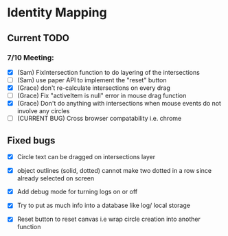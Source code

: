 # Identity Mapping

## Current TODO

### 7/10 Meeting:

  - [x] (Sam) FixIntersection function to do layering of the intersections
  - [ ] (Sam) use paper API to implement the "reset" button
  - [x] (Grace) don't re-calculate intersections on every drag
  - [ ] (Grace) Fix "activeItem is null" error in mouse drag function
  - [x] (Grace) Don't do anything with intersections when mouse events do not involve any circles
  - [ ] (CURRENT BUG) Cross browser compatability i.e. chrome

## Fixed bugs

  - [x] Circle text can be dragged on intersections layer
  - [x] object outlines (solid, dotted) cannot make two dotted in a row since already selected on screen
  - [x] Add debug mode for turning logs on or off
  - [x] Try to put as much info into a database like log/ local storage
  - [x] Reset button to reset canvas i.e wrap circle creation into another function


